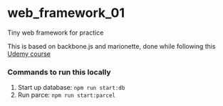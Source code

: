 # web_framework_01

Tiny web framework for practice

This is based on backbone.js and marionette, done while following this <a href="https://www.udemy.com/course/typescript-the-complete-developers-guide/learn/lecture/15067106#overview">Udemy course</a>

### Commands to run this locally

1. Start up database: `npm run start:db`
2. Run parce: `npm run start:parcel`
